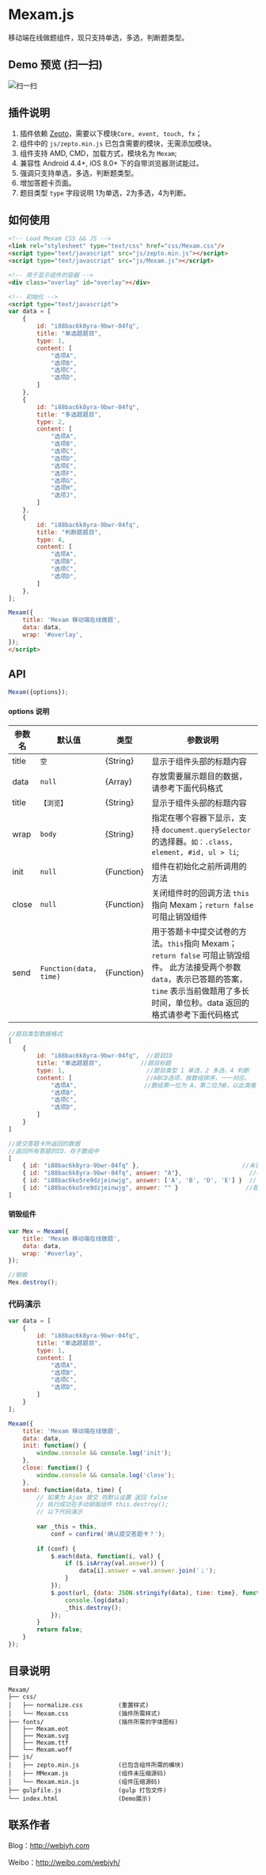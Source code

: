 # Mexam.js
移动端在线做题组件，现只支持单选，多选，判断题类型。

## Demo 预览 (扫一扫)

![扫一扫](http://gitphoto.webjyh.com/qr_code_mexam.png)

## 插件说明
1. 插件依赖 [Zepto](https://github.com/madrobby/zepto)，需要以下模块`Core, event, touch, fx`；
2. 组件中的 `js/zepto.min.js` 已包含需要的模块，无需添加模块。
3. 组件支持 AMD, CMD，加载方式，模块名为 `Mexam`;
4. 兼容性  Android 4.4+, iOS 8.0+ 下的自带浏览器测试能过。 
5. 强调只支持单选，多选，判断题类型。
6. 增加答题卡页面。
7. 题目类型 `type` 字段说明 1为单选，2为多选，4为判断。

## 如何使用
```html
<!-- Load Mexam CSS && JS -->
<link rel="stylesheet" type="text/css" href="css/Mexam.css"/>
<script type="text/javascript" src="js/zepto.min.js"></script>
<script type="text/javascript" src="js/Mexam.js"></script>

<!-- 用于显示组件的容器 -->
<div class="overlay" id="overlay"></div>

<!-- 初始化 -->
<script type="text/javascript">
var data = [
    {
        id: "i88bac6k8yra-9bwr-04fq",
        title: "单选题题目",
        type: 1,
        content: [
            "选项A",
            "选项B",
            "选项C",
            "选项D",
        ]
    },
    {
        id: "i88bac6k8yra-9bwr-04fq",
        title: "多选题题目",
        type: 2,
        content: [
            "选项A",
            "选项B",
            "选项C",
            "选项D",
            "选项E",
            "选项F",
            "选项G",
            "选项H",
            "选项J",
        ]
    },
    {
        id: "i88bac6k8yra-9bwr-04fq",
        title: "判断题题目",
        type: 4,
        content: [
            "选项A",
            "选项B",
            "选项C",
            "选项D",
        ]
    },
];

Mexam({
    title: 'Mexam 移动端在线做题',
    data: data,
    wrap: '#overlay',
});
</script>
```

## API
```javascript
Mexam({options});
```
#### options  说明
参数名  | 默认值 | 类型 | 参数说明
------- | ------ | ---- | --------
title |  `空` | {String} | 显示于组件头部的标题内容
data | `null` | {Array} | 存放需要展示题目的数据，请参考下面代码格式
title | `【浏览】` | {String} | 显示于组件头部的标题内容
wrap | `body` | {String} | 指定在哪个容器下显示，支持 `document.querySelector` 的选择器。`如：.class, element, #id, ul > li`;
init | `null` | {Function} | 组件在初始化之前所调用的方法
close | `null` | {Function} | 关闭组件时的回调方法   `this`指向 Mexam；`return false` 可阻止销毁组件
send | `Function(data, time)` | {Function} | 用于答题卡中提交试卷的方法。`this`指向 Mexam；`return false` 可阻止销毁组件。  此方法接受两个参数 `data`，表示已答题的答案，`time` 表示当前做题用了多长时间，单位秒。data 返回的格式请参考下面代码格式

```javascript
//题目类型数据格式
[
    {
        id: "i88bac6k8yra-9bwr-04fq",  //题目ID
        title: "单选题题目",           //题目标题
        type: 1,                       //题目类型 1 单选，2 多选，4 判断
        content: [                     //ABCD选项，按数组排序，一一对应。
            "选项A",                   //数组第一位为 A，第二位为B，以此类推
            "选项B",
            "选项C",
            "选项D",
        ]
    }
]

//提交答题卡所返回的数据
//返回所有答题的ID，存于数组中
[
    { id: "i88bac6k8yra-9bwr-04fq" },                             //未答题则不返回 answer
    { id: "i88bac6k8yra-9bwr-04fq", answer: "A"},                   //单选，判断类型 返回的答案
    { id: "i88bac6ko5re9dzjeinwjg", answer: ['A', 'B', 'D', 'E'] }  // 多选返回的答案，按字母排序
    { id: "i88bac6ko5re9dzjeinwjg", answer: "" }                   //题目已答过，最后取消了回答案
]
```

#### 销毁组件
```javascript
var Mex = Mexam({
    title: 'Mexam 移动端在线做题',
    data: data,
    wrap: '#overlay',
});

//销毁
Mex.destroy();
```

### 代码演示
```javascript
var data = [
    {
        id: "i88bac6k8yra-9bwr-04fq",
        title: "单选题题目",
        type: 1,
        content: [
            "选项A",
            "选项B",
            "选项C",
            "选项D",
        ]
    }
];

Mexam({
    title: 'Mexam 移动端在线做题',
    data: data,
    init: function() {
        window.console && console.log('init');
    },
    close: function() {
        window.console && console.log('close');
    },
    send: function(data, time) {
        // 如果为 Ajax 提交 则默认设置 返回 false
        // 执行成功在手动销毁组件 this.destroy();
        // 以下代码演示
        
        var _this = this,
            conf = confirm('确认提交答题卡？');
        
        if (conf) {
            $.each(data, function(i, val) {
                if ($.isArray(val.answer)) {
                    data[i].answer = val.answer.join('；');
                }
            });
            $.post(url, {data: JSON.stringify(data), time: time}, function(data) {
                console.log(data);
                _this.destroy();
            });
        }
        return false;
    }
});
```

## 目录说明
```
Mexam/
├── css/
│   ├── normalize.css          (重置样式)
│   └── Mexam.css              (插件所需样式)
├── fonts/                     (插件所需的字体图标)
│   ├── Mexam.eot 
│   ├── Mexam.svg
│   ├── Mexam.ttf
│   └── Mexam.woff
├── js/
│   ├── zepto.min.js           (已包含组件所需的模块)
│   ├── MMexam.js              (组件未压缩源码)
│   └── Mexam.min.js           (组件压缩源码)
├── gulpfile.js                (gulp 打包文件)
└── index.html                 (Demo展示)
```

## 联系作者
Blog：<http://webjyh.com> 

Weibo：<http://weibo.com/webjyh/>
